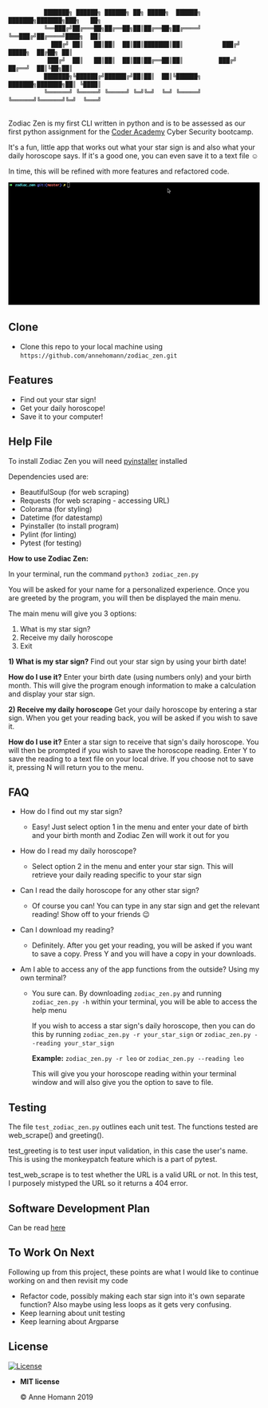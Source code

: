 ```
          ███████╗ ██████╗ ██████╗ ██╗ █████╗  ██████╗    ███████╗███████╗███╗   ██╗
          ╚══███╔╝██╔═══██╗██╔══██╗██║██╔══██╗██╔════╝    ╚══███╔╝██╔════╝████╗  ██║
            ███╔╝ ██║   ██║██║  ██║██║███████║██║           ███╔╝ █████╗  ██╔██╗ ██║
           ███╔╝  ██║   ██║██║  ██║██║██╔══██║██║          ███╔╝  ██╔══╝  ██║╚██╗██║
          ███████╗╚██████╔╝██████╔╝██║██║  ██║╚██████╗    ███████╗███████╗██║ ╚████║
          ╚══════╝ ╚═════╝ ╚═════╝ ╚═╝╚═╝  ╚═╝ ╚═════╝    ╚══════╝╚══════╝╚═╝  ╚═══╝
                                                                          
```

Zodiac Zen is my first CLI written in python and is to be assessed as our first python assignment for the [Coder Academy](https://coderacademy.edu.au/) Cyber Security bootcamp.  

It's a fun, little app that works out what your star sign is and also what your daily horoscope says. If it's a good one, you can even save it to a text file ☺️

In time, this will be refined with more features and refactored code.

![](screencast.gif)



## Clone

- Clone this repo to your local machine using `https://github.com/annehomann/zodiac_zen.git`



## Features

- Find out your star sign!
- Get your daily horoscope!
- Save it to your computer!



## Help File

To install Zodiac Zen you will need <u>pyinstaller</u> installed


Dependencies used are:

- BeautifulSoup (for web scraping)
- Requests (for web scraping - accessing URL)
- Colorama (for styling)
- Datetime (for datestamp)
- Pyinstaller (to install program)
- Pylint (for linting)
- Pytest (for testing)





**How to use Zodiac Zen:**

In your terminal, run the command `python3 zodiac_zen.py`

You will be asked for your name for a personalized experience. Once you are greeted by the program, you will then be displayed the main menu. 

The main menu will give you 3 options:
1) What is my star sign?
2) Receive my daily horoscope
3) Exit


**1) What is my star sign?**
Find out your star sign by using your birth date!

**How do I use it?**
Enter your birth date (using numbers only) and your birth month.
This will give the program enough information to make a calculation and display your star sign.

**2) Receive my daily horoscope**
Get your daily horoscope by entering a star sign. When you get your reading back, you will be asked if you wish to save it. 

**How do I use it?**
Enter a star sign to receive that sign's daily horoscope. You will then be prompted if you wish to save the horoscope reading. Enter Y to save the reading to a text file on your local drive. If you choose not to save it, pressing N will return you to the menu.



## FAQ

- How do I find out my star sign?
  
  - Easy! Just select option 1 in the menu and enter your date of birth and your birth month and Zodiac Zen will work it out for you 
  
- How do I read my daily horoscope?
  
  - Select option 2 in the menu and enter your star sign. This will retrieve your daily reading specific to your star sign
  
- Can I read the daily horoscope for any other star sign?
  
  - Of course you can! You can type in any star sign and get the relevant reading! Show off to your friends 😉
  
- Can I download my reading?
  
  - Definitely. After you get your reading, you will be asked if you want to save a copy. Press Y and you will have a copy in your downloads.
  
- Am I able to access any of the app functions from the outside? Using my own terminal?

  - You sure can. By downloading `zodiac_zen.py` and running `zodiac_zen.py -h` within your terminal, you will be able to access the help menu

    If you wish to access a star sign's daily horoscope, then you can do this by running `zodiac_zen.py -r your_star_sign` or `zodiac_zen.py --reading your_star_sign`

    **Example:** `zodiac_zen.py -r leo` or `zodiac_zen.py --reading leo`

    This will give you your horoscope reading within your terminal window and will also give you the option to save to file.



## Testing

The file `test_zodiac_zen.py` outlines each unit test. The functions tested are web_scrape() and greeting().

test_greeting is to test user input validation, in this case the user's name. This is using the monkeypatch feature which is a part of pytest.

test_web_scrape is to test whether the URL is a valid URL or not. In this test, I purposely mistyped the URL so it returns a 404 error.



## Software Development Plan

Can be read [here](https://github.com/annehomann/zodiac_zen/blob/master/docs/software_development_plan.md)



## To Work On Next

Following up from this project, these points are what I would like to continue working on and then revisit my code

- Refactor code, possibly making each star sign into it's own separate function? Also maybe using less loops as it gets very confusing.
- Keep learning about unit testing
- Keep learning about Argparse



## License

[![License](https://camo.githubusercontent.com/107590fac8cbd65071396bb4d04040f76cde5bde/687474703a2f2f696d672e736869656c64732e696f2f3a6c6963656e73652d6d69742d626c75652e7376673f7374796c653d666c61742d737175617265)](http://badges.mit-license.org/)

- **MIT license**

  ©️ Anne Homann 2019
  
  
